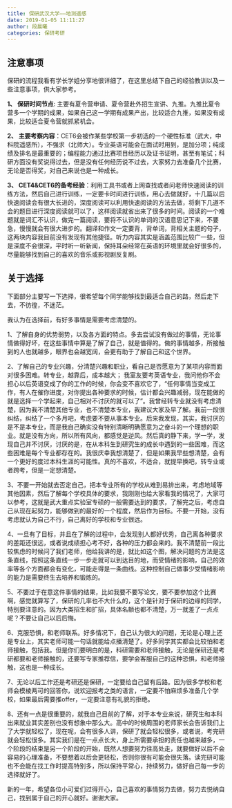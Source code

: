 ```yaml
---
title: 保研武汉大学——地测遥感
date: 2019-01-05 11:11:27
author: 段晨曦
categories: 保研考研
---
```

## 注意事项

保研的流程我看有学长学姐分享地很详细了，在这里总结下自己的经验教训以及一些注意事项，供大家参考。

**1、	保研时间节点**: 主要有夏令营申请、夏令营赴外招生宣讲、九推。九推比夏令营多一个学期的成果，如果自己这一学期有成果产出，比较适合九推，如果没有成果，比较适合夏令营就抓紧机会。

**2、	主要考察内容**：CET6会被作某些学校第一步初选的一个硬性标准（武大，中科院遥感所），不强求（北师大）。专业英语可能会在面试时用到，是加分项；纯成绩及排名是最重要的；编程能力通过比赛项目经历以及证书证明，甚至有笔试；科研方面没有奖说得过去，但是没有任何经历说不过去，大家努力去准备几个比赛，无论是否得奖，对自己来说也是一种成长。

**3、	CET4&CET6的备考经验**：利用工具书或者上网查找或者问老师快速阅读的训练方法，然后自己进行训练，一定要卡时间进行训练，用心去做就好，十几篇以后快速阅读会有很大长进的，深度阅读可以利用快速阅读的方法去做，将剩下几道不会的题目进行深度阅读就可以了，这样阅读就省出来了很多的时间。阅读的一个难题就是词汇不认识，做完一篇阅读，要将不认识的单词的汉语意思记下来，不要急，慢慢就会有很大进步的。翻译和作文一定要背，背单词，背相关主题的句子，这两块内容我目前没有发现有其他捷径。听力内容其实是涵盖范围比较广一些，但是深度不会很深，平时听一听新闻，保持耳朵经常在英语的环境里就会好很多的，尽量能够找到自己的喜欢的音乐或影视剧反复刷。

## 关于选择

下面部分主要写一下选择，很希望每个同学能够找到最适合自己的路，然后走下去，不彷徨，不迷茫。


我认为在选择前，有好多事情是需要考虑清楚的。

1、了解自身的优势弱势，以及各方面的特点。多去尝试没有做过的事情，无论事情做得好坏，在这些事情中算是了解了自己，就是值得的。做的事情越多，所接触到的人也就越多，眼界也会越宽阔，会更有助于了解自己和这个世界。

2、了解自己的专业兴趣，分清楚兴趣和职业，看自己是否愿意为了某项内容而面对很多困难。转专业，越靠后，成本越大；
我室友要考英语专业，我问他你不会担心以后英语变成了你的工作的时候，你会变不喜欢它了，“任何事情当变成工作，有人在催你进度，对你提出各种要求的时候，估计都会兴趣减弱，现在能做的就是选择一个学起来，自己相对不讨厌的就可以了”。我曾经转专业就没有考虑清楚，因为我不清楚其他专业，也不清楚本专业，我建议大家及早了解。我前一段很纠结，纠结了一个多月吧，考虑要不要从事本专业。后来我发现，其实，我讨厌的是不是本专业，而是我自己确实没有特别清晰明确愿意为之奋斗的一个理想的职业。就是没有方向，所以所有风向，都感觉是逆风。然后真的静下来，学一学，发现自己并不讨厌，讨厌的是，在从本科生到研究生的成长中遇到的一些困难，而这些困难是每个专业都存在的。我很庆幸我想清楚了，但是如果我早些想清楚，会有一个更好的度过本科生涯的可能性。真的不喜欢，不适合，就提早换吧，转专业或者跨考，但是一定想清楚。

3、不要一开始就去否定自己，把本专业所有的学校从难到易排出来，考虑地域等其他因素，然后了解每个学校具体的要求，我刚刚也给大家看我的情况了，大家可以参考，这就是武大重点实验室专硕的一般需要达到的要求，了解完之后，考虑自己从现在起努力，能够做到的最好的一个程度，然后作为目标。不要一开始，没有考虑就认为自己不行，自己离好的学校和专业很远。

4、一旦有了目标，并且在了解的过程中，会发现别人都好优秀，自己离各种要求的差距还很远，或者说成绩担心考不好，各种的压力都会来的。我不清楚前一段比较焦虑的时候问了我们老师，他给我讲的是，就比如这个图，解决问题的方法是这条直线，按照这条直线一步一步走就可以到达目的地，而受情绪的影响，自己的效率等各个方面都会有变化，可能走得是一条曲线。这种控制自己做事少受情绪影响的能力是需要终生去培养和锻炼的。

5、不要过于在意这件事情的结果，比如我要不要写论文，要不要参加这个比赛啊，感觉就算写了，保研的几率也不大什么的，这个是针对于保研的边缘的同学，特别要注意的。因为大类招生和扩招，具体名额也都不清楚，万一就差了一点点呢？不要让自己以后后悔。

6、克服恐惧，和老师联系。好多情况下，自己认为很大的问题，无论是心理上还是专业上，其实老师可能一句话就能给点播清楚了。好多同学其实都会比较怕和老师接触，包括我。但是你们要明白的是，科研需要和老师接触，无论是保研还是考研都要和老师接触的，还要写专家推荐信，要学会客服自己的这种恐惧，和老师接触，这也是一种成长。

7、无论以后工作还是考研还是保研，一定要给自己留有后路。因为很多学校和老师会模棱两可的回答你，说欢迎报考之类的语言，一定要不怕麻烦多准备几个学校，如果最后需要推offer，一定要注意有礼貌的拒绝。

8、还有一点是很重要的，就我自己目前的了解，对于本专业来说，研究生和本科出来就业其实差别也没有想象中那么大。高中的时候周围的老师家长会告诉我们上了大学就轻松了，现在呢，会有很多人讲，保研了就会轻松很多，或者说，考完研就会轻松很多。其实我们是在一点点长大，身上所需要承担的责任也越来越多，一个阶段的结束是另一个阶段的开始，既然人想要努力往高处走，就要做好以后不会容易的心理准备，不要想着以后会更轻松，否则你很有可能会很失落。读完研可能也不会能在找工作时提高特别多，所以保持平常心，持续努力，做好自己每一步的选择就好了。

新的一年，希望各位小可爱们过得开心，自己喜欢的事情努力去做，努力去悦纳自己，找到属于自己的开心就好。谢谢大家。
